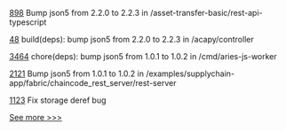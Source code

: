 
[898](https://github.com/hyperledger/fabric-samples/pull/898) Bump json5 from 2.2.0 to 2.2.3 in /asset-transfer-basic/rest-api-typescript

[48](https://github.com/hyperledger/aries-mediator-service/pull/48) build(deps): bump json5 from 2.2.0 to 2.2.3 in /acapy/controller

[3464](https://github.com/hyperledger/aries-framework-go/pull/3464) chore(deps): bump json5 from 1.0.1 to 1.0.2 in /cmd/aries-js-worker

[2121](https://github.com/hyperledger/bevel/pull/2121) Bump json5 from 1.0.1 to 1.0.2 in /examples/supplychain-app/fabric/chaincode_rest_server/rest-server

[1123](https://github.com/hyperledger/solang/pull/1123) Fix storage deref bug


[See more >>>](https://start-here.hyperledger.org/pull-requests)
